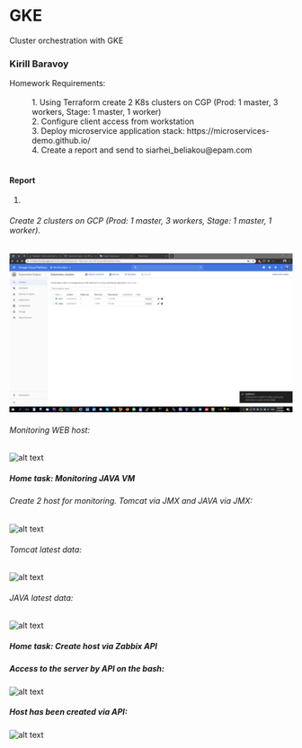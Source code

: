 # GKE
Cluster orchestration with GKE


### Kirill Baravoy

  <dt>Homework Requirements:</dt><br>
  <dd> 1. Using Terraform create 2 K8s clusters on CGP (Prod: 1 master, 3 workers, Stage: 1 master, 1 worker) </dd>
  <dd> 2. Configure client access from workstation</dd>
  <dd> 3. Deploy microservice application stack: https://microservices-demo.github.io/ </dd>
  <dd> 4. Create a report and send to siarhei_beliakou@epam.com </dd>
<br>

#### Report

1.
###### Create 2 clusters on GCP (Prod: 1 master, 3 workers, Stage: 1 master, 1 worker).
![alt text](https://github.com/borovoykirill/GKE/blob/master/img/kube_engine.png "GKE Clusters")

###### Monitoring WEB host:
![alt text](https://github.com/borovoykirill/DevOps-Lab/blob/Zabbix-day2/img/web-response.png "Monitoring WEB host")

##### Home task: Monitoring JAVA VM

###### Create 2 host for monitoring. Tomcat via JMX and JAVA via JMX:
![alt text](https://github.com/borovoykirill/DevOps-Lab/blob/Zabbix-day2/img/jmxtomcat.png "Tomcat and JAVA via JMX")

###### Tomcat latest data:
![alt text](https://github.com/borovoykirill/DevOps-Lab/blob/Zabbix-day2/img/data_tomcat.png "Tomcat latest data")

###### JAVA latest data:
![alt text](https://github.com/borovoykirill/DevOps-Lab/blob/Zabbix-day2/img/data_jmx.png "JAVA latest data")

##### Home task: Create host via Zabbix API

##### Access to the server by API on the bash:
![alt text](https://github.com/borovoykirill/DevOps-Lab/blob/Zabbix-day2/img/API.png "API")

##### Host has been created via API:
![alt text](https://github.com/borovoykirill/DevOps-Lab/blob/Zabbix-day2/img/hostcreated.png "Host has created")

